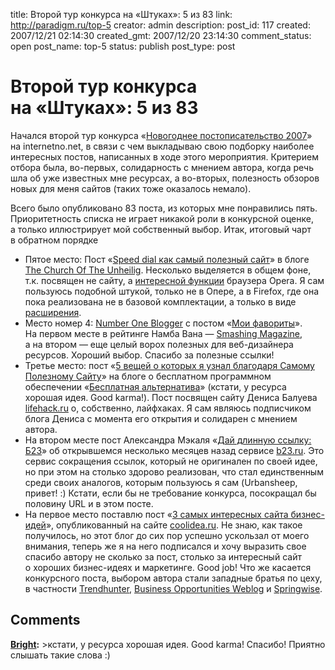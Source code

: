 title: Второй тур конкурса на «Штуках»: 5 из 83
link: http://paradigm.ru/top-5
creator: admin
description: 
post_id: 117
created: 2007/12/21 02:14:30
created_gmt: 2007/12/20 23:14:30
comment_status: open
post_name: top-5
status: publish
post_type: post

# Второй тур конкурса на «Штуках»: 5 из 83

Начался второй тур конкурса «[Новогоднее постописательство 2007](http://internetno.net/2007/12/20/vtoroy-tur-novogodnego-postopisatelstva-2007/)» на internetno.net, в связи с чем выкладываю свою подборку наиболее интересных постов, написанных в ходе этого мероприятия. Критерием отбора была, во-первых, солидарность с мнением автора, когда речь шла об уже известных мне ресурсах, а во-вторых, полезность обзоров новых для меня сайтов (таких тоже оказалось немало).

Всего было опубликовано 83 поста, из которых мне понравились пять. Приоритетность списка не играет никакой роли в конкурсной оценке, а только иллюстрирует мой собственный выбор. Итак, итоговый чарт в обратном порядке

  * Пятое место: Пост «[Speed dial как самый полезный сайт](http://unheilig.net/24/speed-dial-kak-samyiy-poleznyiy-sayt/)» в блоге [The Church Of The Unheilig](http://unheilig.net/). Несколько выделяется в общем фоне, т.к. посвящен не сайту, а [интересной функции](http://b23.ru/cpi) браузера Opera. Я сам пользуюсь подобной штукой, только не в Опере, а в Firefox, где она пока реализована не в базовой комплектации, а только в виде [расширения](http://b23.ru/cpq).
  * Место номер 4: [Number One Blogger](http://numberoneblogger.com/) с постом «[Мои фавориты](http://numberoneblogger.com/2007/12/14/moi-favorityi/)». На первом месте в рейтинге Намба Вана — [Smashing Magazine](http://www.smashingmagazine.com/), а на втором — еще целый ворох полезных для веб-дизайнера ресурсов. Хороший выбор. Спасибо за полезные ссылки!
  * Третье место: пост «[5 вещей о которых я узнал благодаря Самому Полезному Сайту](http://freealt.net/2007/12/16/5-veschey-o-kotoryih-ya-uznal-blagodarya-samomu-poleznomu-saytu/)» на блоге о бесплатном программном обеспечении «[Бесплатная альтернатива](http://freealt.net/)» (кстати, у ресурса хорошая идея. Good karma!). Пост посвящен сайту Дениса Балуева [lifehack.ru](http://lifehack.ru) о, собственно, лайфхаках. Я сам являюсь подписчиком блога Дениса с момента его открытия и солидарен с мнением автора.
  * На втором месте пост Александра Мэкаля «[Дай длинную ссылку: Б23](http://mekal88.com/2007/12/18/daj-dlinnuyu-ssylku-b23/)» об открывшемся несколько месяцев назад сервисе [b23.ru](http://b23.ru). Это сервис сокращения ссылок, который не оригинален по своей идее, но при этом на столько здорово реализован, что стал единственным среди своих аналогов, которым пользуюсь я сам (Urbansheep, привет! :) Кстати, если бы не требование конкурса, посокращал бы половину URL и в этом посте.
  * На первое место поставлю пост «[3 самых интересных сайта бизнес-идей](http://coolidea.ru/2007/12/18/3-samyx-interesnyx-sajta-biznes-idej/)», опубликованный на сайте [coolidea.ru](http://coolidea.ru). Не знаю, как такое получилось, но этот блог до сих пор успешно ускользал от моего внимания, теперь же я на него подписался и хочу выразить свое спасибо автору не сколько за пост, столько за интересный сайт о хороших бизнес-идеях и маркетинге. Good job! Что же касается конкурсного поста, выбором автора стали западные братья по цеху, в частности [Trendhunter](http://www.trendhunter.com/), [Business Opportunities Weblog](http://www.business-opportunities.biz/) и [Springwise](http://springwise.com/).

## Comments

**[Bright](#105 "2007/12/21 15:42:30"):** >кстати, у ресурса хорошая идея. Good karma! Спасибо! Приятно слышать такие слова :)

